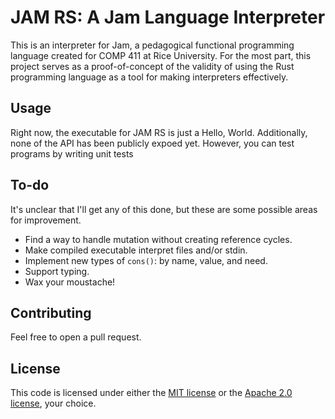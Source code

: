 # JAM RS: A Jam Language Interpreter

This is an interpreter for Jam, a pedagogical functional programming language created for COMP 411 at Rice University. For the most part, this project serves as a proof-of-concept of the validity of using the Rust programming language as a tool for making interpreters effectively.

## Usage

Right now, the executable for JAM RS is just a Hello, World. Additionally, none of the API has been publicly expoed yet. However, you can test programs by writing unit tests

## To-do

It's unclear that I'll get any of this done, but these are some possible areas for improvement.

- Find a way to handle mutation without creating reference cycles.
- Make compiled executable interpret files and/or stdin.
- Implement new types of `cons()`: by name, value, and need.
- Support typing.
- Wax your moustache!

## Contributing

Feel free to open a pull request. 

## License

This code is licensed under either the [MIT license](https://mit-license.org/) or the [Apache 2.0 license](https://apache.org/licenses/LICENSE-2.0), your choice.